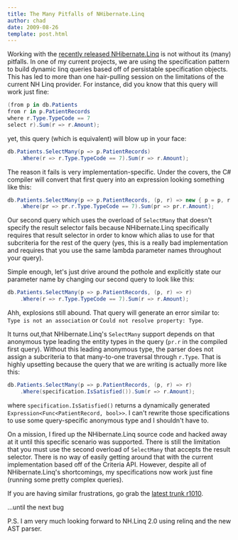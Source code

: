 ```yaml
---
title: The Many Pitfalls of NHibernate.Linq
author: chad
date: 2009-08-26
template: post.html
---
```


Working with the [recently released NHibernate.Linq](/nhibernate-linq-1-0-is-out-and-about) is not without its (many) pitfalls. In one of my current projects, we are using the specification pattern to build dynamic linq queries based off of persistable specification objects. This has led to more than one hair-pulling session on the limitations of the current NH Linq provider. For instance, did you know that this query will work just fine:

```cs
(from p in db.Patients 
from r in p.PatientRecords 
where r.Type.TypeCode == 7 
select r).Sum(r => r.Amount);
```

yet, this query (which is equivalent) will blow up in your face:

```cs
db.Patients.SelectMany(p => p.PatientRecords) 
    .Where(r => r.Type.TypeCode == 7).Sum(r => r.Amount);
```

The reason it fails is very implementation-specific. Under the covers, the C# compiler will convert that first query into an expression looking something like this:

```cs
db.Patients.SelectMany(p => p.PatientRecords, (p, r) => new { p = p, r = r }) 
    .Where(pr => pr.r.Type.TypeCode == 7).Sum(pr => pr.r.Amount);
```

Our second query which uses the overload of `SelectMany` that doesn't specify the result selector fails because NHibernate.Linq specifically requires that result selector in order to know which alias to use for that subcriteria for the rest of the query (yes, this is a really bad implementation and requires that you use the same lambda parameter names throughout your query).

Simple enough, let's just drive around the pothole and explicitly state our parameter name by changing our second query to look like this:

```cs
db.Patients.SelectMany(p => p.PatientRecords, (p, r) => r) 
    .Where(r => r.Type.TypeCode == 7).Sum(r => r.Amount);
```

Ahh, explosions still abound. That query will generate an error similar to: `Type is not an association` or `Could not resolve property: Type`.

It turns out,that NHibernate.Linq's `SelectMany` support depends on that anonymous type leading the entity types in the query (`pr.r` in the compiled first query). Without this leading anonymous type, the parser does not assign a subcriteria to that many-to-one traversal through `r.Type`. That is highly upsetting because the query that we are writing is actually more like this:

```cs
db.Patients.SelectMany(p => p.PatientRecords, (p, r) => r) 
    .Where(specification.IsSatisfied()).Sum(r => r.Amount);
```

where `specification.IsSatisfied()` returns a dynamically generated `Expression<Func<PatientRecord, bool>>`. I can't rewrite those specifications to use some query-specific anonymous type and I shouldn't have to.

On a mission, I fired up the NHibernate.Linq source code and hacked away at it until this specific scenario was supported. There is still the limitation that you must use the second overload of `SelectMany` that accepts the result selector. There is no way of easily getting around that with the current implementation based off of the Criteria API. However, despite all of NHibernate.Linq's shortcomings, my specifications now work just fine (running some pretty complex queries).

If you are having similar frustrations, go grab the [latest trunk r1010](https://nhcontrib.svn.sourceforge.net/svnroot/nhcontrib/trunk/src/NHibernate.Linq/).

…until the next bug

P.S. I am very much looking forward to NH.Linq 2.0 using relinq and the new AST parser.